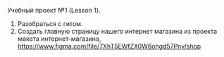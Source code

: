 Учебный проект №1 (Lesson 1). 
1) Разобраться с гитом.
2) Создать главную страницу нашего интернет магазина из проекта макета интернет-магазина, https://www.figma.com/file/7XhT5EWfZX0W6ohgd57Pny/shop
